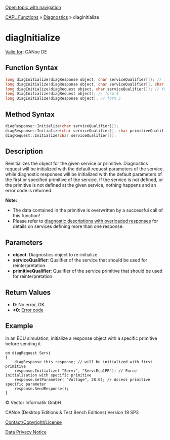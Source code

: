 [Open topic with navigation](../../../../../CANoeDEFamily.htm#Topics/CAPLFunctions/Diagnostics/Functions/CAPLfunctionDiagInitialize.md)

[CAPL Functions](../../CAPLfunctions.md) » [Diagnostics](../CAPLfunctionsDiagnosticsOverview.md) » diagInitialize

# diagInitialize

[Valid for](../../../Shared/FeatureAvailability.md):  CANoe DE

## Function Syntax

```c
long diagInitialize(diagResponse object, char serviceQualifier[]); // form 1
long diagInitialize(diagResponse object, char serviceQualifier[], char primitiveQualifier[]); // form 2
long diagInitialize(diagRequest object, char serviceQualifier[]); // form 3
long DiagInitialize(diagRequest object); // form 4
long DiagInitialize(diagResponse object); // form 5
```

## Method Syntax

```c
diagResponse::Initialize(char serviceQualifier[]);
diagResponse::Initialize(char serviceQualifier[], char primitiveQualifier[]);
diagRequest::Initialize(char serviceQualifier[]);
```

## Description

Reinitializes the object for the given service or primitive. Diagnostics request will be initialized with the default request parameters of the service, while diagnostic responses will be initialized with the default parameters of the first or specified primitive of the service. If the service is not defined, or the primitive is not defined at the given service, nothing happens and an error code is returned.

**Note:**

- The data contained in the primitive is overwritten by a successful call of this function!
- Please refer to [diagnostic descriptions with overloaded responses](../CAPLfunctionsDiagnosticsDescriptionsOverloadResponses.md) for details on services defining more than one response.

## Parameters

- **object**: Diagnostics object to re-initialize
- **serviceQualifier**: Qualifier of the service that should be used for reinterpretation
- **primitiveQualifier**: Qualifier of the service primitive that should be used for reinterpretation

## Return Values

- **0**: No error, OK
- **<0**: [Error code](../CAPLfunctionsDiagnosticsErrorCode.md)

## Example

In an ECU simulation, initialize a response object with a specific primitive before sending it.

```plaintext
on diagRequest Servi 
{
    diagResponse this response; // will be initialized with first primitive 
    response.Initialize( "Servi", "ServiEcu1PR"); // Force initialization with specific primitive 
    response.SetParameter( "Voltage", 28.0); // Access primitive specific parameter 
    response.SendResponse();
}
```

© Vector Informatik GmbH

CANoe (Desktop Editions & Test Bench Editions) Version 18 SP3

[Contact/Copyright/License](../../../Shared/ContactCopyrightLicense.md)

[Data Privacy Notice](https://www.vector.com/int/en/company/get-info/privacy-policy/)